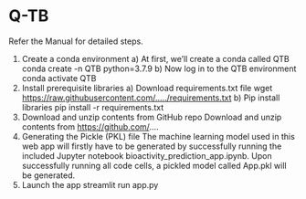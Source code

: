# Q-TB
Refer the Manual for detailed steps.

1)	Create a conda environment 
a)	At first, we’ll create a conda called QTB
conda create -n QTB python=3.7.9 
b)	Now log in to the QTB environment 
conda activate QTB 
2)	Install prerequisite libraries
a)	Download requirements.txt file
wget https://raw.githubusercontent.com/...../requirements.txt 
b)	Pip install libraries
pip install -r requirements.txt
3)	Download and unzip contents from GitHub repo
Download and unzip contents from https://github.com/....
4)	Generating the Pickle (PKL) file
The machine learning model used in this web app will firstly have to be generated by successfully running the included Jupyter notebook bioactivity_prediction_app.ipynb. Upon successfully running all code cells, a pickled model called App.pkl will be generated.
5)	Launch the app
streamlit run app.py
